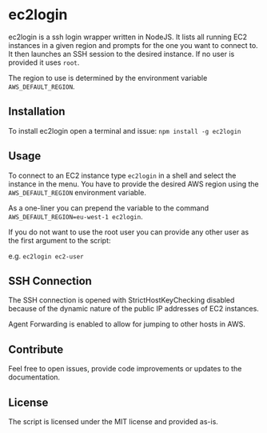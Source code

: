 # ec2login

ec2login is a ssh login wrapper written in NodeJS. It lists all running EC2 
instances in a given region and prompts for the one you want to connect to.
It then launches an SSH session to the desired instance. If no user is provided it uses `root`.

The region to use is determined by the environment variable `AWS_DEFAULT_REGION`.

## Installation

To install ec2login open a terminal and issue: `npm install -g ec2login`

## Usage

To connect to an EC2 instance type `ec2login` in a shell and select the instance in the menu. 
You have to provide the desired AWS region using the `AWS_DEFAULT_REGION` environment variable.

As a one-liner you can prepend the variable to the command `AWS_DEFAULT_REGION=eu-west-1 ec2login`.

If you do not want to use the root user you can provide any other user as the first argument to the script:

e.g. `ec2login ec2-user`

## SSH Connection

The SSH connection is opened with StrictHostKeyChecking disabled because of the dynamic nature of the 
public IP addresses of EC2 instances.

Agent Forwarding is enabled to allow for jumping to other hosts in AWS.

## Contribute

Feel free to open issues, provide code improvements or updates to the documentation.

## License

The script is licensed under the MIT license and provided as-is.

